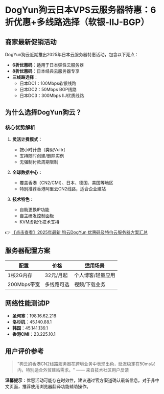 # DogYun狗云日本VPS云服务器特惠：6折优惠+多线路选择（软银-IIJ-BGP）

## 商家最新促销活动
DogYun狗云近期推出2025年日本云服务器特惠活动，包含以下亮点：
- **6折优惠码**：适用于日本弹性云服务器
- **8折优惠码**：日本经典云服务器专享
- **三线路选择**：
  - 日本DC1：100Mbps软银线路
  - 日本DC2：50Mbps BGP线路
  - 日本DC3：300Mbps IIJ优质线路

## 为什么选择DogYun狗云？
### 核心优势解析
1. **灵活计费模式**：
   - 按小时计费（类似Vultr）
   - 支持随时创建/删除实例
   - 无强制付款周期限制

2. **全球数据中心**：
   - 覆盖香港（CN2/CMI）、日本、德国、美国等地区
   - 特别推荐香港阿里云CN2线路，适合企业建站

3. **技术特色**：
   - 自助更换IP功能
   - 自主研发控制面板
   - KVM虚拟化技术支持

👉 [【点击查看】2025年最新 狗云DogYun 优惠码及特价云服务器方案汇总](https://bit.ly/DogYun)

## 服务器配置方案
| 配置       | 价格       | 适用场景         |
|------------|------------|------------------|
| 1核2G内存  | 32元/月起  | 个人博客/轻量应用|
| 200Mbps带宽| 多线路可选 | 视频/下载业务    |

## 网络性能测试IP
- **圣何塞**：198.16.62.218
- **洛杉矶**：45.140.88.1
- **韩国**：45.141.139.1
- **香港CMI**：23.225.10.1

## 用户评价参考
> "狗云的香港CN2线路服务器在跨境业务中表现出色，延迟稳定在50ms以内，特别适合外贸建站需求。" —— 来自技术社区用户反馈

**温馨提示**：优惠活动可能存在时效性，建议通过官方渠道确认最新信息。对于非中文页面，推荐使用浏览器翻译功能辅助操作。